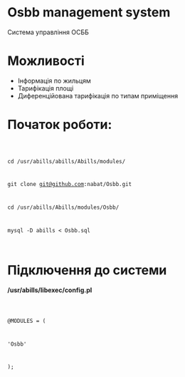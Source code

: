 # Osbb management system

Система управління ОСББ

# Можливості

  - Інформація по жильцям
  - Тарифікація  площі
  - Диференційована тарифікація по типам приміщення

# Початок роботи:

<code>

 cd /usr/abills/abills/Abills/modules/
  
 git clone git@github.com:nabat/Osbb.git
  
 cd /usr/abills/Abills/modules/Osbb/
  
 mysql -D abills < Osbb.sql
 
</code>
 
# Підключення до системи

  <b>/usr/abills/libexec/config.pl</b>
  
<code>

 @MODULES = (
  
  'Osbb'
   
 );
 
</code>
